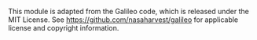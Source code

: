This module is adapted from the Galileo code, which is released under the MIT License.
See https://github.com/nasaharvest/galileo for applicable license and copyright
information.

